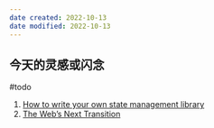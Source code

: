 ```yaml
---
date created: 2022-10-13
date modified: 2022-10-13
---
```


## 今天的灵感或闪念

#todo

1. [How to write your own state management library](https://judehunter.dev/blog/how-to-write-your-own-state-management-library)
2. [The Web’s Next Transition](https://www.epicweb.dev/the-webs-next-transition)
